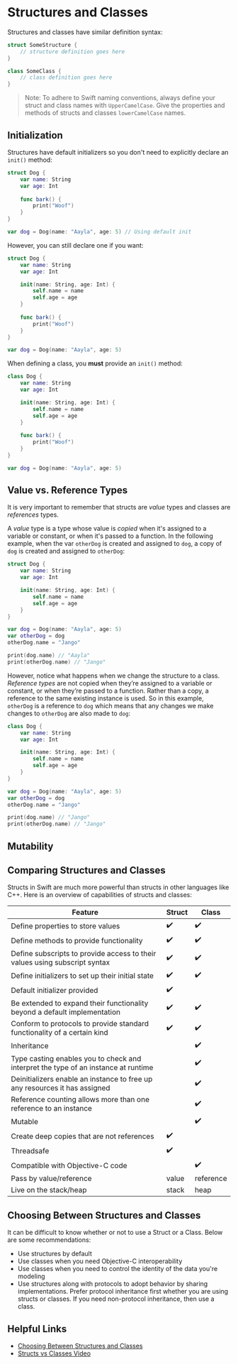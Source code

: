 # Structures and Classes

Structures and classes have similar definition syntax:

```swift
struct SomeStructure {
    // structure definition goes here
}

class SomeClass {
    // class definition goes here
}
```
>Note: To adhere to Swift naming conventions, always define your struct and class names with `UpperCamelCase`. Give the properties and methods of structs and classes `lowerCamelCase` names.

## Initialization

Structures have default initializers so you don't need to explicitly declare an `init()` method:

```swift
struct Dog {
    var name: String
    var age: Int
    
    func bark() {
        print("Woof")
    }
}

var dog = Dog(name: "Aayla", age: 5) // Using default init
```

However, you can still declare one if you want:

```swift
struct Dog {
    var name: String
    var age: Int

    init(name: String, age: Int) {
        self.name = name
        self.age = age
    }
    
    func bark() {
        print("Woof")
    }
}

var dog = Dog(name: "Aayla", age: 5)
```
When defining a class, you **must** provide an `init()` method:

```swift
class Dog {
    var name: String
    var age: Int

    init(name: String, age: Int) {
        self.name = name
        self.age = age
    }
    
    func bark() {
        print("Woof")
    }
}

var dog = Dog(name: "Aayla", age: 5)
```

## Value vs. Reference Types
It is very important to remember that structs are *value* types and classes are *references* types.

A *value* type is a type whose value is *copied* when it's assigned to a variable or constant, or when it's passed to a function. In the following example, when the var `otherDog` is created and assigned to `dog`, a copy of `dog` is created and assigned to `otherDog`:

```swift
struct Dog {
    var name: String
    var age: Int

    init(name: String, age: Int) {
        self.name = name
        self.age = age
    }
}

var dog = Dog(name: "Aayla", age: 5)
var otherDog = dog
otherDog.name = "Jango"

print(dog.name) // "Aayla"
print(otherDog.name) // "Jango"
```
However, notice what happens when we change the structure to a class. *Reference types* are not copied when they’re assigned to a variable or constant, or when they’re passed to a function. Rather than a copy, a reference to the same existing instance is used. So in this example, `otherDog` is a reference to `dog` which means that any changes we make changes to `otherDog` are also made to `dog`:

```swift
class Dog {
    var name: String
    var age: Int

    init(name: String, age: Int) {
        self.name = name
        self.age = age
    }
}

var dog = Dog(name: "Aayla", age: 5)
var otherDog = dog
otherDog.name = "Jango"

print(dog.name) // "Jango"
print(otherDog.name) // "Jango"
```

## Mutability

## Comparing Structures and Classes

Structs in Swift are much more powerful than structs in other languages like C++. Here is an overview of capabilities of structs and classes:

Feature | Struct | Class
---|---|---
Define properties to store values | :heavy_check_mark: | :heavy_check_mark:
Define methods to provide functionality | :heavy_check_mark: | :heavy_check_mark:
Define subscripts to provide access to their values using subscript syntax | :heavy_check_mark: | :heavy_check_mark:
Define initializers to set up their initial state | :heavy_check_mark: | :heavy_check_mark:
Default initializer provided | :heavy_check_mark: | 
Be extended to expand their functionality beyond a default implementation | :heavy_check_mark: | :heavy_check_mark:
Conform to protocols to provide standard functionality of a certain kind| :heavy_check_mark: | :heavy_check_mark:
Inheritance |  | :heavy_check_mark:
Type casting enables you to check and interpret the type of an instance at runtime |  | :heavy_check_mark:
Deinitializers enable an instance to free up any resources it has assigned |  | :heavy_check_mark:
Reference counting allows more than one reference to an instance |  | :heavy_check_mark:
Mutable |  | :heavy_check_mark:
Create deep copies that are not references | :heavy_check_mark: |
Threadsafe | :heavy_check_mark: |
Compatible with Objective-C code |  | :heavy_check_mark:
Pass by value/reference | value | reference
Live on the stack/heap | stack | heap

## Choosing Between Structures and Classes
It can be difficult to know whether or not to use a Struct or a Class. Below are some recommendations:

* Use structures by default
* Use classes when you need Objective-C interoperability
* Use classes when you need to control the identity of the data you're modeling
* Use structures along with protocols to adopt behavior by sharing implementations. Prefer protocol inheritance first whether you are using structs or classes. If you need non-protocol inheritance, then use a class.

## Helpful Links
* [Choosing Between Structures and Classes](https://developer.apple.com/documentation/swift/choosing-between-structures-and-classes)
* [Structs vs Classes Video](https://www.youtube.com/watch?v=LtlbB4-6k_U&ab_channel=SeanAllen)


